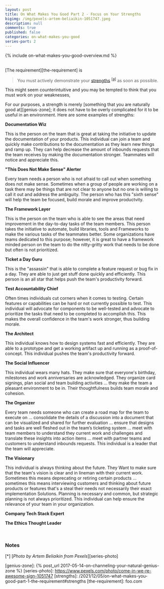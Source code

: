 ```yaml
---
layout: post
title: On What Makes You Good Part 2 - Focus on Your Strengths
bigimg: /img/pexels-artem-beliaikin-1051747.jpeg
description: null
comments: true
published: false
categories: on-what-makes-you-good
series-part: 2
---
```


{% include on-what-makes-you-good-overview.md %}   
<br/>

[The requirement][the-requirement] is 

> You must actively demonstrate your [strengths](#strengths) <sup>[[a]](#strengths)</sup> as soon as possible.

This might seem counterintuitive and you may be tempted to think that you must work on your weaknesses, 

For our purposes, a strength is merely [something that you are naturally good at][genius-zone]; it does not have to be overly complicated for it to be useful in an environment.  Here are some examples of strengths:

**Documentation Wiz**

This is the person on the team that is great at taking the initiative to update the documentation of your products.  This individual can join a team and quickly make contributions to the documentation as they learn new things and ramp up.  They can help decrease the amount of inbounds requests that the team receives by making the documentation stronger.  Teammates will notice and appreciate this.

**"This Does Not Make Sense" Alerter**

Every team needs a person who is not afraid to call out when something does not make sense. Sometimes when a group of people are working on a task there may be things that are not clear to anyone but no one is willing to call it out and address the ambiguity. The person who has this "sixth sense" will help the team be focused, build morale and improve productvity.

**The Framework Layer**

 This is the person on the team who is able to see the areas that need improvement in the day-to-day tasks of the team members. This person takes the initiative to automate, build libraries, tools and Frameworks to make the various tasks of the teammates better. Some organizations have teams dedicated to this purpose; however, it is great to have a framework minded person on the team to do the nitty-gritty work that needs to be done but often is not prioritized.

**Ticket a Day Guru**

 This is the "assassin" that is able to complete a feature request or bug fix in a day. They are able to just get stuff done quickly and efficiently. This person is an all star that helps push the team's productivity forward.

**Test Accountability Chief**

Often times individuals cut corners when it comes to testing. Certain features or capabilities can be hard or not currently possible to test.  This individual will advocate for components to be well-tested and advocate to prioritize the tasks that need to be completed to accomplish this.  This makes the overall confidence in the team's work stronger, thus building morale.

**The Architect**

This individual knows how to design systems fast and efficiently. They are able to a prototype and get a working artifact up and running as a proof-of-concept. This individual pushes the team's productivity forward.

**The Social Influencer**

This individual wears many hats. They make sure that everyone's birthday, milestones and work anniversaries are acknowledged.  They organize card signings, plan social and team building activities ... they make the team a pleasant environment to be in.  Their thoughtfulness builds team morale and cohesion.

**The Organizer**

Every team needs someone who can create a road map for the team to execute on  … consolidate the details of a discussion into a document that can be visualized and shared for further evaluation … ensure that designs and tasks are well fleshed out in the team’s ticketing system … meet with team members to understand they current work and challenges and translate these insights into action items … meet with partner teams and customers to understand inbounds requests.  This individual is a leader that the team will appreciate.

**The Visionary**

This individual is always thinking about the future. They Want to make sure that the team's vision is clear and in lineman with their current work. Sometimes this means deprecating or retiring certain products …  sometimes this means interviewing customers and thinking about future products or features that's a steal their needs not necessarily their exact implementation Solutions.  Planning is necessary and common, but strategic planning is not always prioritized.  This individual can help ensure the relevance of your team in your organization.


**Company Tech Stack Expert**

**The Ethics Thought Leader**

<br/>

### Notes

[<a name="series-photo">\*</a>] [*Photo by Artem Beliaikin from Pexels*][series-photo]

[genius-zone]: {% post_url 2017-05-14-on-channeling-your-natural-genius-zone %}
[series-photo]: https://www.pexels.com/photo/come-in-we-re-awesome-sign-1051747
[strengths]: /2021/12/05/on-what-makes-you-good-part-1-the-requirement#strengths
[the-requirement]: foo.com